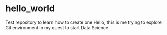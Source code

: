 # hello_world
Test repository to learn how to create one
Hello, this is me trying to explore Git environment in my quest to start Data Science
